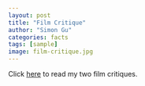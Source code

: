 ```yaml
---
layout: post
title: "Film Critique"
author: "Simon Gu"
categories: facts
tags: [sample]
image: film-critique.jpg
---
```


Click [here](https://drive.google.com/drive/folders/1Rxkz-aIiCn4ZBRaqGBxGeOW-MkNVhwQq?usp=sharing) to read my two film critiques.  

